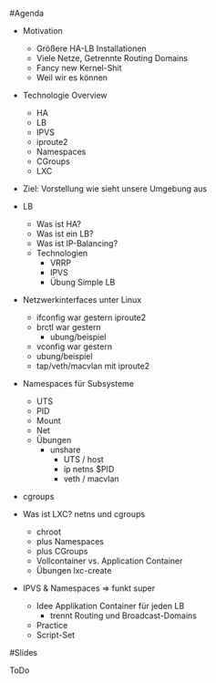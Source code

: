 #Agenda

 * Motivation
   * Größere HA-LB Installationen
   * Viele Netze, Getrennte Routing Domains
   * Fancy new Kernel-Shit
   * Weil wir es können

 * Technologie Overview
   * HA
   * LB
   * IPVS
   * iproute2
   * Namespaces
   * CGroups
   * LXC

 * Ziel: Vorstellung wie sieht unsere Umgebung aus

 * LB
   * Was ist HA?
   * Was ist ein LB?
   * Was ist IP-Balancing?
   * Technologien
     * VRRP
     * IPVS
     * Übung Simple LB

 * Netzwerkinterfaces unter Linux
   * ifconfig war gestern iproute2
   * brctl war gestern
     * ubung/beispiel
    * vconfig war gestern
     * ubung/beispiel
    * tap/veth/macvlan mit iproute2

 * Namespaces für Subsysteme
   * UTS
   * PID
   * Mount
   * Net
   * Übungen
     * unshare
       * UTS / host
       * ip netns $PID
       * veth / macvlan

 * cgroups

 * Was ist LXC? netns und cgroups
   * chroot
   * plus Namespaces
   * plus CGroups
   * Vollcontainer vs. Application Container
   * Übungen lxc-create

 * IPVS & Namespaces => funkt super
   * Idee Applikation Container für jeden LB
     * trennt Routing und Broadcast-Domains
   * Practice
   * Script-Set

#Slides

ToDo

